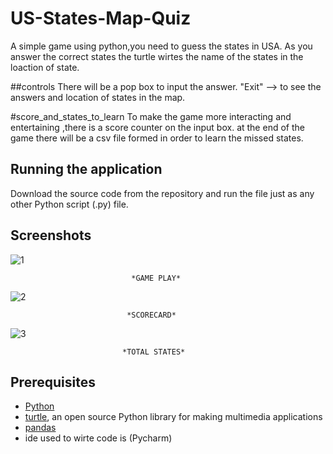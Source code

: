 # US-States-Map-Quiz
A simple game using python,you need to guess the states in USA.
As you answer the correct states the turtle wirtes the name of the states in the loaction of state.

##controls 
There will be a pop box to input the answer.
"Exit" --> to see the answers and location of states in the map.

#score_and_states_to_learn
To make the game more interacting and entertaining ,there is a score counter on the input box.
at the end of the game there will be a csv file formed in order to learn the missed states.

## Running the application
Download the source code from the repository and run the file just as any other Python script (.py) file.

## Screenshots

![1](https://github.com/varadudi/US-States-Map-Quiz/blob/main/screenshot1.png)

                               *GAME PLAY*

![2](https://github.com/varadudi/US-States-Map-Quiz/blob/main/Screenshot2.png)

                              *SCORECARD*

![3](https://github.com/varadudi/US-States-Map-Quiz/blob/main/Screenshot3.png)

                             *TOTAL STATES*

## Prerequisites
* [Python](https://www.python.org)
* [turtle](https://docs.python.org/3/library/turtle.html), an open source Python library for making multimedia applications
* [pandas](https://pandas.pydata.org/docs/getting_started/index.html)
* ide used to wirte code is (Pycharm)
